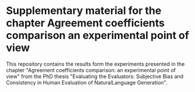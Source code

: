 # Supplementary material for the chapter Agreement coefficients comparison an experimental point of view

This repository contains the results form the experiments presented in the chapter "Agreement coefficients comparison: an experimental point of view" from the PhD thesis "Evaluating the Evaluators: Subjective Bias and Consistency in Human Evaluation of NaturalLanguage Generation".
